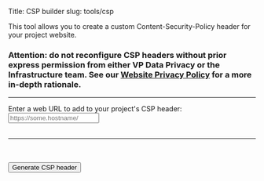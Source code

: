 Title: CSP builder
slug: tools/csp

<script type="application/ecmascript">
  const reserved_csp_words = [ // TODO: not yet used
    "'wasm-unsafe-eval'",
    "'unsafe-eval'",
    "'self'",
    "'unsafe-inline'",
    "'unsafe-hashes'",
    "'inline-speculation-rules'",
    "'strict-dynamic'",
    "'report-sample'",
    "'nonce-[a-f0-9]+'",
  ]
  const csp_entry_re = new RegExp(/(\s*(\S+)\s+(([^; ]+\s*)+);)/gim)
  // The following list must include all elements in the default CSP
  const all_elements = [
          "script-src",
          "style-src",
          "img-src",
          "frame-ancestors",
          "frame-src",
          "worker-src",
          "default-src",
          "connect-src",
          "font-src",
          "object-src",
          "media-src",
          "child-src",
          "form-action",
  ]
  const standard_changed_elems = ["script-src", "style-src", "img-src"]
  async function make_csp(addl_host) {
    const rnd = Math.random().toString(20).substring(0, 8)
    const resp = await fetch(`?csp-${rnd}`, {method: 'HEAD'})
    const current_csp = resp.headers.get("Content-Security-Policy")
    if (current_csp) {
      Array.from(current_csp.matchAll(csp_entry_re)).forEach(x => {console.log(x[1], x[2])})
      // Turn CSP into a dictionary of key -> list(values)
      const csp_dict = Object.fromEntries(Array.from(current_csp.matchAll(csp_entry_re)).map(x => [x[2], x[3].split(/\s+/)]));
      const res = document.getElementById("csp_log")
      res.innerText = "Current default rules:\n";
      for (const key in csp_dict) {
        res.innerText += `  ${key}: ${csp_dict[key].join(" ")}\n`
      }

      res.innerText += "\n\nSuggested new rules:\n"
      let htaccess = "";
      // merge any new keys not in the original
      for (const key of all_elements) {
        if (!(key in csp_dict) && document.getElementById(`chk_${key}`) && document.getElementById(`chk_${key}`).checked === true) {
          csp_dict[key] = [] // originally empty, value is added below
        }
      }
      for (const key in csp_dict) {
        if (document.getElementById(`chk_${key}`) && document.getElementById(`chk_${key}`).checked === true) {
          csp_dict[key].push(addl_host)
        }
        res.innerText += `  ${key}: ${csp_dict[key].join(" ")}\n`
        htaccess += `${key} ${csp_dict[key].join(" ")}; `
      }
      document.getElementById("csp_result").style.display = "block"
      const csptxt = document.getElementById("csp_htaccess");
      csptxt.innerText = `Header Set Content-Security-Policy "${htaccess}"\n`
    } else {
      alert("Unable to determine default CSP settings")
    }

  }

  function prime_boxes() {
    const wrapper = document.getElementById('sources');
    for (const srcname of all_elements) {
      const element_wrapper = document.createElement('div');
      const chkbox = document.createElement('input');
      chkbox.type = "checkbox";
      chkbox.id = `chk_${srcname}`;
      const label = document.createElement('label');
      label.setAttribute("for", chkbox.id);
      if (standard_changed_elems.includes(srcname)) chkbox.checked = true
      label.innerHTML = `Add hostname to <kbd>${srcname}</kbd>`
      element_wrapper.appendChild(chkbox);
      element_wrapper.appendChild(label);
      wrapper.appendChild(element_wrapper)
    }
  }

</script>
<body onload="prime_boxes()">
<p>This tool allows you to create a custom Content-Security-Policy header for your project website.</p>
<h3>
  Attention: do not reconfigure CSP headers without prior express permission from either VP Data Privacy or the Infrastructure team.
  See our <a href="https://privacy.apache.org/policies/website-policy.html">Website Privacy Policy</a> for a more in-depth rationale.
</h3>
<hr/>
<form onsubmit="make_csp(document.getElementById('addl_host').value); return false;">
  Enter a web URL to add to your project's CSP header: <input id="addl_host" type="text" placeholder="https://some.hostname/"/><br/><br/>
  <hr/>
  <div id="sources">

  </div>
  <br/><br/>
  <input type="submit" value="Generate CSP header">
</form>
<!-- parser log -->
<pre id="csp_log">
  </pre>
<!-- suggested output -->
<div id="csp_result" style="display: none;">
  <h4>Suggested .htaccess contents for updated CSP:</h4>
  <pre id="csp_htaccess" style="color: darkslateblue; background-color: lightgoldenrodyellow; white-space: wrap; max-width: 800px;">
  </pre>
  <b>Note: This is a single line directive.</b>
</div>
</body>
